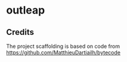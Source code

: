 # outleap

## Credits

The project scaffolding is based on code from https://github.com/MatthieuDartiailh/bytecode
